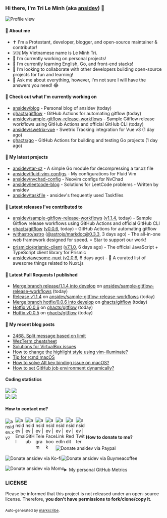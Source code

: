 ### Hi there, I'm Tri Le Minh (aka [ansidev][website]) 👋

<img src="https://komarev.com/ghpvc/?username=ansidev" alt="Profile view" />

#### 📕 About me

- ✝️ I'm a Protestant, developer, blogger, and open-source maintainer & contributor!
- 🇻🇳 My Vietnamese name is Le Minh Tri.
- 🔭 I’m currently working on personal projects!
- 🌱 I’m currently learning English, Go, and front-end stacks!
- 👯 I’m looking to collaborate with other developers building open-source projects for fun and learning!
- 💬 Ask me about everything, however, I'm not sure I will have the answers you need! 😂

#### 👷 Check out what I'm currently working on

- [ansidev/blog](https://github.com/ansidev/blog) - Personal blog of ansidev (today)
- [ghacts/gitflow](https://github.com/ghacts/gitflow) - GitHub Actions for automating gitflow (today)
- [ansidev/sample-gitflow-release-workflows](https://github.com/ansidev/sample-gitflow-release-workflows) - Sample Gitflow release workflows using GitHub Actions and official GitHub CLI (today)
- [ansidev/swetrix-vue](https://github.com/ansidev/swetrix-vue) - Swetrix Tracking integration for Vue v3 (1 day ago)
- [ghacts/go](https://github.com/ghacts/go) - GitHub Actions for building and testing Go projects (1 day ago)

#### 🌱 My latest projects

- [ansidev/tar-xz](https://github.com/ansidev/tar-xz) - A simple Go module for decompressing a tar.xz file
- [ansidev/fluid-vim-configs](https://github.com/ansidev/fluid-vim-configs) - My configurations for Fluid Vim
- [ansidev/nvchad-config](https://github.com/ansidev/nvchad-config) - Neovim configs for NvChad
- [ansidev/leetcode-blog](https://github.com/ansidev/leetcode-blog) - Solutions for LeetCode problems - Written by ansidev
- [ansidev/taskfile](https://github.com/ansidev/taskfile) - ansidev's frequently used Taskfiles

#### 🔭 Latest releases I've contributed to

- [ansidev/sample-gitflow-release-workflows](https://github.com/ansidev/sample-gitflow-release-workflows) ([v1.1.4](https://github.com/ansidev/sample-gitflow-release-workflows/releases/tag/v1.1.4), today) - Sample Gitflow release workflows using GitHub Actions and official GitHub CLI
- [ghacts/gitflow](https://github.com/ghacts/gitflow) ([v0.0.6](https://github.com/ghacts/gitflow/releases/tag/v0.0.6), today) - GitHub Actions for automating gitflow
- [withastro/astro](https://github.com/withastro/astro) ([@astrojs/markdoc@0.3.3](https://github.com/withastro/astro/releases/tag/%40astrojs/markdoc%400.3.3), 3 days ago) - The all-in-one web framework designed for speed. ⭐️ Star to support our work!
- [prismicio/prismic-client](https://github.com/prismicio/prismic-client) ([v7.1.0](https://github.com/prismicio/prismic-client/releases/tag/v7.1.0), 6 days ago) - The official JavaScript + TypeScript client library for Prismic
- [ansidev/awesome-nuxt](https://github.com/ansidev/awesome-nuxt) ([v2.0.6](https://github.com/ansidev/awesome-nuxt/releases/tag/v2.0.6), 6 days ago) - 🎉 A curated list of awesome things related to Nuxt.js

#### 🔨 Latest Pull Requests I published

- [Merge branch release/1.1.4 into develop](https://github.com/ansidev/sample-gitflow-release-workflows/pull/47) on [ansidev/sample-gitflow-release-workflows](https://github.com/ansidev/sample-gitflow-release-workflows) (today)
- [Release v1.1.4](https://github.com/ansidev/sample-gitflow-release-workflows/pull/46) on [ansidev/sample-gitflow-release-workflows](https://github.com/ansidev/sample-gitflow-release-workflows) (today)
- [Merge branch hotfix/0.0.6 into develop](https://github.com/ghacts/gitflow/pull/10) on [ghacts/gitflow](https://github.com/ghacts/gitflow) (today)
- [Hotfix v0.0.6](https://github.com/ghacts/gitflow/pull/9) on [ghacts/gitflow](https://github.com/ghacts/gitflow) (today)
- [Hotfix v0.0.5](https://github.com/ghacts/gitflow/pull/8) on [ghacts/gitflow](https://github.com/ghacts/gitflow) (today)

#### 📜 My recent blog posts

<!-- BLOG-POST-LIST:START -->
- [2468. Split message based on limit](https://leetcode-blog.netlify.app/2468-split-message-based-on-limit/)
- [WezTerm cheatsheet](https://ansidev.xyz/posts/2023-05-18-wezterm-cheatsheet)
- [Solutions for VirtualBox issues](https://ansidev.xyz/posts/2023-05-13-solutions-for-virtualbox-issues)
- [How to change the highlight style using vim-illuminate?](https://ansidev.xyz/posts/2023-04-25-how-to-change-the-highlight-style-using-vim-illuminate)
- [Tip for rcmd macOS](https://ansidev.xyz/posts/2023-04-18-tip-for-rcmd-macos)
- [How to solve Alt key binding issue on macOS?](https://ansidev.xyz/posts/2023-04-16-how-to-solve-alt-key-binding-issue-on-macos)
- [How to set GitHub job environment dynamically?](https://ansidev.xyz/posts/2023-02-28-how-to-set-github-job-environment-dynamically)
<!-- BLOG-POST-LIST:END -->

#### Coding statistics

<img
  src="https://github-profile-summary-cards.vercel.app/api/cards/stats?username=ansidev&theme=github_dark"
  style="display: inline; width: 320px;"
/>
<img
  src="https://github-profile-summary-cards.vercel.app/api/cards/productive-time?username=ansidev&theme=github_dark&utcOffset=7"
  style="display: inline; width: 320px;"
/>
<br />
<img
  src="https://github-profile-summary-cards.vercel.app/api/cards/repos-per-language?username=ansidev&theme=github_dark"
  style="display: inline; width: 320px;"
/>
<img
  src="https://github-profile-summary-cards.vercel.app/api/cards/most-commit-language?username=ansidev&theme=github_dark"
  style="display: inline; width: 320px;"
/>

#### How to contact me?

[<img align="left" width="32px" src="https://ansidev.xyz/pwa-192x192.png"                alt="ansidev.xyz" style="padding-top: 4px;" />][website]
<a href="mailto:ansidev@gmail.com">
 <img align="left" width="32px" src="https://img.icons8.com/fluency/32/gmail-new.png"    alt="ansidev | Email" />
</a>
[<img align="left" width="32px" src="https://img.icons8.com/fluency/32/github.png"       alt="ansidev | GitHub" />][github]
[<img align="left" width="32px" src="https://img.icons8.com/fluency/32/telegram-app.svg" alt="ansidev | Telegram" />][telegram]
[<img align="left" width="32px" src="https://img.icons8.com/fluency/32/facebook.svg"     alt="ansidev | Facebook" />][facebook]
[<img align="left" width="32px" src="https://img.icons8.com/fluency/32/linkedin.svg"     alt="ansidev | LinkedIn" />][linkedin]
[<img align="left" width="32px" src="https://img.icons8.com/fluency/32/reddit.svg"       alt="ansidev | Reddit" />][reddit]
[<img align="left" width="32px" src="https://img.icons8.com/fluency/32/twitter.svg"      alt="ansidev | Twitter" />][twitter]

<br/>
<br/>

#### How to donate to me?

[<img align="left" height="32px" src="https://www.paypalobjects.com/paypal-ui/logos/svg/paypal-color.svg"  alt="Donate ansidev via Paypal" />][paypal]
[<img align="left" height="32px" src="https://storage.ko-fi.com/cdn/brandasset/kofi_bg_tag_white.png"      alt="Donate ansidev via  Ko-fi" />][kofi]
[<img align="left" height="32px" src="https://cdn.buymeacoffee.com/buttons/v2/default-yellow.png"          alt="Donate ansidev via Buymeacoffee" />][buymeacoffee]
[<img align="left" height="32px" src="https://ansidev.xyz/imgs/momo_icon_rectangle_pinkbg_RGB.png"         alt="Donate ansidev via Momo" />][momo]

<br/>
<br/>

[website]: https://ansidev.xyz/?utm_source=github&utm_medium=readme
[email]: ansidev@gmail.com
[github]: https://github.com/ansidev
[facebook]: https://facebook.com/leminhtri.py
[telegram]: https://t.me/ansidev
[twitter]: https://twitter.com/ansidev
[linkedin]: https://linkedin.com/in/tri-le-minh-1b05bb51/
[reddit]: https://reddit.com/u/ansidev
[paypal]: https://paypal.me/ansidev
[kofi]: https://ko-fi.com/ansidev
[buymeacoffee]: https://buymeacoffee.com/ansidev
[momo]: https://me.momo.vn/ansidev

<br/>
<br/>

<details>
  <summary>My personal GitHub Metrics</summary>
  <br/>
  <img src="./github_metrics_01.svg" />
  <img src="./github_metrics_02.svg" />
</details>

### LICENSE

Please be informed that this project is not released under an open-source license. Therefore, **you don't have permissions to fork/clone/copy it**.

<sub>Auto-generated by [markscribe](https://github.com/muesli/markscribe).</sub>
